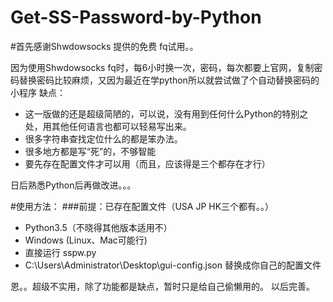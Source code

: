 # Get-SS-Password-by-Python
#首先感谢Shwdowsocks 提供的免费 fq试用。。

因为使用Shwdowsocks fq时，每6小时换一次，密码，每次都要上官网，复制密码替换密码比较麻烦，又因为最近在学python所以就尝试做了个自动替换密码的小程序
缺点：
- 这一版做的还是超级简陋的，可以说，没有用到任何什么Python的特别之处，用其他任何语言也都可以轻易写出来。
- 很多字符串查找定位什么的都是笨办法。
- 很多地方都是写“死”的，不够智能
- 要先存在配置文件才可以用（而且，应该得是三个都存在才行）


日后熟悉Python后再做改进。。。

#使用方法：
###前提：已存在配置文件（USA JP HK三个都有。。）
- Python3.5（不晓得其他版本适用不）
- Windows (Linux、Mac可能行)
- 直接运行 sspw.py
- C:\\Users\\Administrator\\Desktop\\gui-config.json 替换成你自己的配置文件

恩。。超级不实用，除了功能都是缺点，暂时只是给自己偷懒用的。
以后完善。
